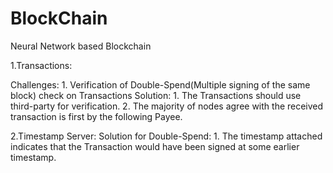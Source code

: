# BlockChain
Neural Network based Blockchain


1.Transactions:

Challenges:
    1. Verification of Double-Spend(Multiple signing of the same block) check on Transactions
Solution: 
    1. The Transactions should use third-party for verification.
    2. The majority of nodes agree with the received transaction is first by the following Payee. 

2.Timestamp Server:
Solution for Double-Spend:
    1. The timestamp attached indicates that the Transaction would have been signed at some earlier timestamp.
    



